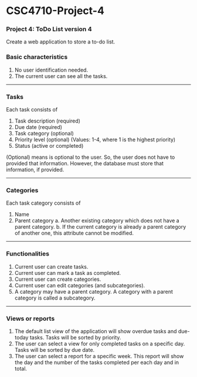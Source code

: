 # CSC4710-Project-4

### Project 4: ToDo List version 4

Create a web application to store a to-do list.

### Basic characteristics

1. No user identification needed.
2. The current user can see all the tasks.

---

### Tasks

Each task consists of

1. Task description (required)
2. Due date (required)
3. Task category (optional)
4. Priority level (optional) (Values: 1-4, where 1 is the highest priority)
5. Status (active or completed)

(Optional) means is optional to the user. So, the user does not have to provided that information.
However, the database must store that information, if provided.

---

### Categories

Each task category consists of

1. Name
2. Parent category
   a. Another existing category which does not have a parent category.
   b. If the current category is already a parent category of another one, this attribute cannot
   be modified.

---

### Functionalities

1. Current user can create tasks.
2. Current user can mark a task as completed.
3. Current user can create categories.
4. Current user can edit categories (and subcategories).
5. A category may have a parent category. A category with a parent category is called a
   subcategory.

---

### Views or reports

1. The default list view of the application will show overdue tasks and due-today tasks. Tasks will
   be sorted by priority.
2. The user can select a view for only completed tasks on a specific day. Tasks will be sorted by due
   date.
3. The user can select a report for a specific week. This report will show the day and the number of
   the tasks completed per each day and in total.
